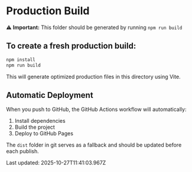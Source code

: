 # Production Build

⚠️ **Important:** This folder should be generated by running `npm run build`

## To create a fresh production build:

```bash
npm install
npm run build
```

This will generate optimized production files in this directory using Vite.

## Automatic Deployment

When you push to GitHub, the GitHub Actions workflow will automatically:
1. Install dependencies
2. Build the project
3. Deploy to GitHub Pages

The `dist` folder in git serves as a fallback and should be updated before each publish.

Last updated: 2025-10-27T11:41:03.967Z
